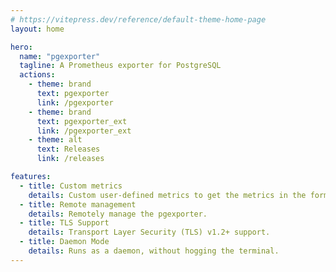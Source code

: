 ```yaml
---
# https://vitepress.dev/reference/default-theme-home-page
layout: home

hero:
  name: "pgexporter"
  tagline: A Prometheus exporter for PostgreSQL
  actions:
    - theme: brand
      text: pgexporter
      link: /pgexporter
    - theme: brand
      text: pgexporter_ext
      link: /pgexporter_ext
    - theme: alt
      text: Releases
      link: /releases

features:
  - title: Custom metrics
    details: Custom user-defined metrics to get the metrics in the form you want.
  - title: Remote management
    details: Remotely manage the pgexporter.
  - title: TLS Support
    details: Transport Layer Security (TLS) v1.2+ support.
  - title: Daemon Mode
    details: Runs as a daemon, without hogging the terminal.
---
```


